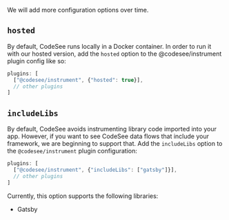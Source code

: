 We will add more configuration options over time.



## **`hosted`**

By default, CodeSee runs locally in a Docker container. In order to run it with our hosted version, add the `hosted` option to the @codesee/instrument plugin config like so:

```js
plugins: [
  ["@codesee/instrument", {"hosted": true}],
  // other plugins
]
```

## **`includeLibs`**

By default, CodeSee avoids instrumenting library code imported into your app. However, if you want to see CodeSee data flows that include your framework, we are beginning to support that. Add the `includeLibs` option to the `@codesee/instrument` plugin configuration:

```js
plugins: [
  ["@codesee/instrument", {"includeLibs": ["gatsby"]}],
  // other plugins
]
```

Currently, this option supports the following libraries:
- Gatsby
